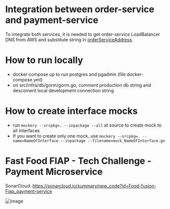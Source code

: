 # Integration between order-service and payment-service
To integrate both services, it is needed to get order-service LoadBalancer DNS from AWS and substitute string in [orderServiceAddress](https://github.com/Food-fusion-Fiap/payment-service/blob/dea633fb7ff887c82e7bbd1abbfa22beebb5fa02/src/infra/external/order_service/get_order.go#L17).


# How to run locally
- docker compose up to run postgres and pgadmin (file docker-compose.yml)
- on src/infra/db/gorm/gorm.go, comment production db string and descoment local development connection string

# How to create interface mocks
- run `mockery --srcpkg=. --inpackage --all` at source to create mock to all interfaces
- If you want to create only one mock, use `mockery --srcpkg=. --name=NameOfInterface --inpackage --filename=mock_NameOfInterface.go`

# Fast Food FIAP - Tech Challenge - Payment Microservice

SonarCloud: https://sonarcloud.io/summary/new_code?id=Food-fusion-Fiap_payment-service

![image](https://github.com/user-attachments/assets/e830b5dd-3e12-4156-842e-39a8d2e43163)
